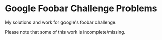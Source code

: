 # Google Foobar Challenge Problems 

My solutions and work for google's foobar challenge. 

Please note that some of this work is incomplete/missing. 